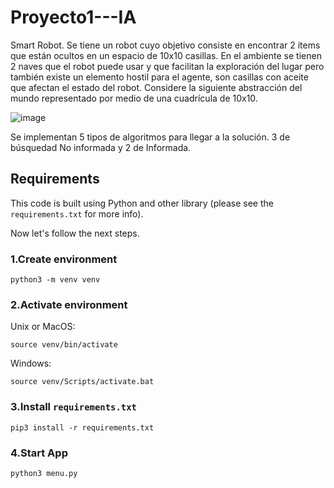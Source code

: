 # Proyecto1---IA 

Smart Robot. Se tiene un robot cuyo objetivo consiste en encontrar 2 ítems que están ocultos en un espacio de 10x10 casillas. En el ambiente se tienen 2 naves que el robot puede
usar y que facilitan la exploración del lugar pero también existe un elemento hostil para el agente, son casillas con aceite que afectan el estado del robot. Considere la siguiente abstracción del mundo representado por medio de una cuadrícula de 10x10.

![image](https://user-images.githubusercontent.com/83485551/180325615-b785b9af-640b-433a-b802-df4586b76ce1.png)

Se implementan 5 tipos de algoritmos para llegar a la solución. 3 de búsquedad No informada y 2 de Informada.


## Requirements

This code is built using Python and other library (please see the `requirements.txt` for more info).

Now let's follow the next steps.

### 1.Create environment
```
python3 -m venv venv
```

### 2.Activate environment
Unix or MacOS:
```
source venv/bin/activate
```

Windows:
```
source venv/Scripts/activate.bat
```

### 3.Install `requirements.txt`
```
pip3 install -r requirements.txt
```

### 4.Start App
```
python3 menu.py
```
